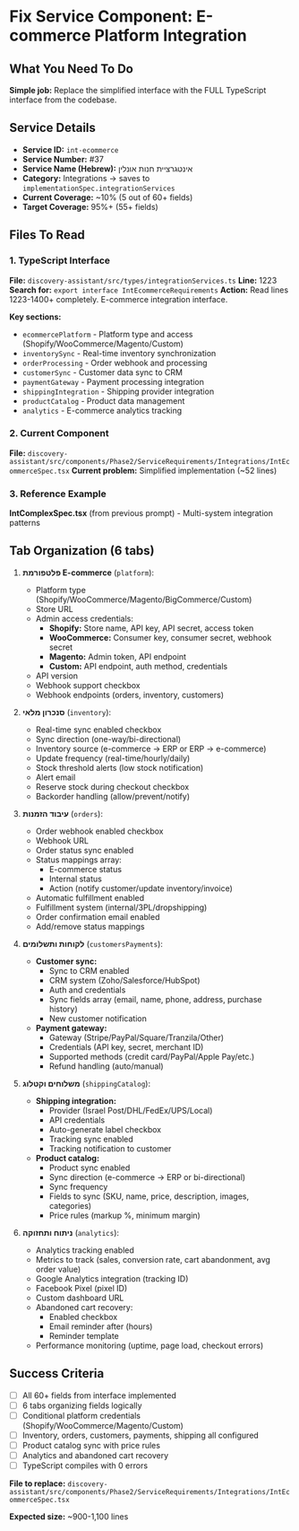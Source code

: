 # Fix Service Component: E-commerce Platform Integration

## What You Need To Do

**Simple job:** Replace the simplified interface with the FULL TypeScript interface from the codebase.

## Service Details
- **Service ID:** `int-ecommerce`
- **Service Number:** #37
- **Service Name (Hebrew):** אינטגרציית חנות אונלין
- **Category:** Integrations → saves to `implementationSpec.integrationServices`
- **Current Coverage:** ~10% (5 out of 60+ fields)
- **Target Coverage:** 95%+ (55+ fields)

## Files To Read

### 1. TypeScript Interface
**File:** `discovery-assistant/src/types/integrationServices.ts`
**Line:** 1223
**Search for:** `export interface IntEcommerceRequirements`
**Action:** Read lines 1223-1400+ completely. E-commerce integration interface.

**Key sections:**
- `ecommercePlatform` - Platform type and access (Shopify/WooCommerce/Magento/Custom)
- `inventorySync` - Real-time inventory synchronization
- `orderProcessing` - Order webhook and processing
- `customerSync` - Customer data sync to CRM
- `paymentGateway` - Payment processing integration
- `shippingIntegration` - Shipping provider integration
- `productCatalog` - Product data management
- `analytics` - E-commerce analytics tracking

### 2. Current Component
**File:** `discovery-assistant/src/components/Phase2/ServiceRequirements/Integrations/IntEcommerceSpec.tsx`
**Current problem:** Simplified implementation (~52 lines)

### 3. Reference Example
**IntComplexSpec.tsx** (from previous prompt) - Multi-system integration patterns

## Tab Organization (6 tabs)

1. **פלטפורמת E-commerce** (`platform`):
   - Platform type (Shopify/WooCommerce/Magento/BigCommerce/Custom)
   - Store URL
   - Admin access credentials:
     - **Shopify:** Store name, API key, API secret, access token
     - **WooCommerce:** Consumer key, consumer secret, webhook secret
     - **Magento:** Admin token, API endpoint
     - **Custom:** API endpoint, auth method, credentials
   - API version
   - Webhook support checkbox
   - Webhook endpoints (orders, inventory, customers)

2. **סנכרון מלאי** (`inventory`):
   - Real-time sync enabled checkbox
   - Sync direction (one-way/bi-directional)
   - Inventory source (e-commerce → ERP or ERP → e-commerce)
   - Update frequency (real-time/hourly/daily)
   - Stock threshold alerts (low stock notification)
   - Alert email
   - Reserve stock during checkout checkbox
   - Backorder handling (allow/prevent/notify)

3. **עיבוד הזמנות** (`orders`):
   - Order webhook enabled checkbox
   - Webhook URL
   - Order status sync enabled
   - Status mappings array:
     - E-commerce status
     - Internal status
     - Action (notify customer/update inventory/invoice)
   - Automatic fulfillment enabled
   - Fulfillment system (internal/3PL/dropshipping)
   - Order confirmation email enabled
   - Add/remove status mappings

4. **לקוחות ותשלומים** (`customersPayments`):
   - **Customer sync:**
     - Sync to CRM enabled
     - CRM system (Zoho/Salesforce/HubSpot)
     - Auth and credentials
     - Sync fields array (email, name, phone, address, purchase history)
     - New customer notification
   - **Payment gateway:**
     - Gateway (Stripe/PayPal/Square/Tranzila/Other)
     - Credentials (API key, secret, merchant ID)
     - Supported methods (credit card/PayPal/Apple Pay/etc.)
     - Refund handling (auto/manual)

5. **משלוחים וקטלוג** (`shippingCatalog`):
   - **Shipping integration:**
     - Provider (Israel Post/DHL/FedEx/UPS/Local)
     - API credentials
     - Auto-generate label checkbox
     - Tracking sync enabled
     - Tracking notification to customer
   - **Product catalog:**
     - Product sync enabled
     - Sync direction (e-commerce → ERP or bi-directional)
     - Sync frequency
     - Fields to sync (SKU, name, price, description, images, categories)
     - Price rules (markup %, minimum margin)

6. **ניתוח ותחזוקה** (`analytics`):
   - Analytics tracking enabled
   - Metrics to track (sales, conversion rate, cart abandonment, avg order value)
   - Google Analytics integration (tracking ID)
   - Facebook Pixel (pixel ID)
   - Custom dashboard URL
   - Abandoned cart recovery:
     - Enabled checkbox
     - Email reminder after (hours)
     - Reminder template
   - Performance monitoring (uptime, page load, checkout errors)

## Success Criteria

- [ ] All 60+ fields from interface implemented
- [ ] 6 tabs organizing fields logically
- [ ] Conditional platform credentials (Shopify/WooCommerce/Magento/Custom)
- [ ] Inventory, orders, customers, payments, shipping all configured
- [ ] Product catalog sync with price rules
- [ ] Analytics and abandoned cart recovery
- [ ] TypeScript compiles with 0 errors

**File to replace:** `discovery-assistant/src/components/Phase2/ServiceRequirements/Integrations/IntEcommerceSpec.tsx`

**Expected size:** ~900-1,100 lines
